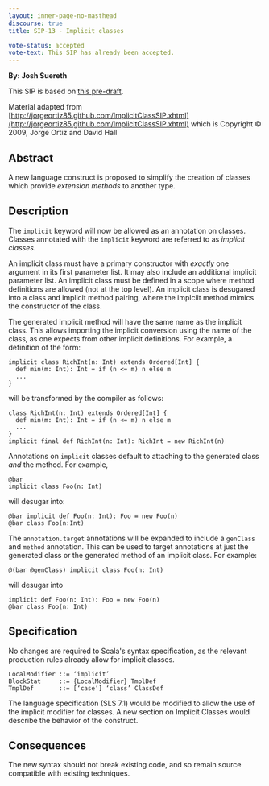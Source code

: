 ```yaml
---
layout: inner-page-no-masthead
discourse: true
title: SIP-13 - Implicit classes

vote-status: accepted
vote-text: This SIP has already been accepted.
---
```


**By: Josh Suereth**

This SIP is based on [this pre-draft](https://docs.google.com/document/d/1k-aGAGmbrDB-2pJ3uDPpHVKno6p-XbnkVHDc07zPrzQ/edit?hl=en_US).

Material adapted from [http://jorgeortiz85.github.com/ImplicitClassSIP.xhtml](http://jorgeortiz85.github.com/ImplicitClassSIP.xhtml)  which is Copyright © 2009, Jorge Ortiz and David Hall

## Abstract ##

A new language construct is proposed to simplify the creation of
classes which provide _extension methods_ to another type.

## Description ##

The `implicit` keyword will now be allowed as an annotation on
classes.  Classes annotated with the `implicit` keyword are referred to
as _implicit classes_.

An implicit class must have a primary constructor with *exactly* one
argument in its first parameter list. It may also include an
additional implicit parameter list. An implicit class must be defined
in a scope where method definitions are allowed (not at the top
level).  An implicit class is desugared into a class and implicit
method pairing, where the implciit method mimics the constructor of
the class.

The generated implicit method will have the same name as the implicit
class.  This allows importing the implicit conversion using the name
of the class, as one expects from other implicit definitions.  For
example, a definition of the form:

    implicit class RichInt(n: Int) extends Ordered[Int] {
      def min(m: Int): Int = if (n <= m) n else m
      ...
    }

will be transformed by the compiler as follows:

    class RichInt(n: Int) extends Ordered[Int] {
      def min(m: Int): Int = if (n <= m) n else m
      ...
    }
    implicit final def RichInt(n: Int): RichInt = new RichInt(n)

Annotations on `implicit` classes default to attaching to the
generated class *and* the method.  For example,

    @bar
    implicit class Foo(n: Int)

will desugar into:

    @bar implicit def Foo(n: Int): Foo = new Foo(n)
    @bar class Foo(n:Int)

The `annotation.target` annotations will be expanded to include a
`genClass` and `method` annotation.  This can be used to target
annotations at just the generated class or the generated method of an
implicit class.  For example:

    @(bar @genClass) implicit class Foo(n: Int)

will desugar into

    implicit def Foo(n: Int): Foo = new Foo(n)
    @bar class Foo(n: Int)

## Specification ##

No changes are required to Scala's syntax specification, as the
relevant production rules already allow for implicit classes.

    LocalModifier ::= ‘implicit’
    BlockStat     ::= {LocalModifier} TmplDef
    TmplDef       ::= [‘case’] ‘class’ ClassDef

The language specification (SLS 7.1) would be modified to allow the
use of the implicit modifier for classes. A new section on Implicit
Classes would describe the behavior of the construct.

## Consequences ##

The new syntax should not break existing code, and so remain source
compatible with existing techniques.
